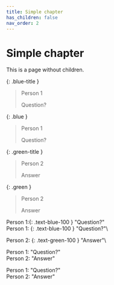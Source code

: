 ```yaml
---
title: Simple chapter
has_children: false
nav_order: 2
---
```


# Simple chapter
This is a page without children.


{: .blue-title }
> Person 1
>
> Question?

{: .blue }
> Person 1
>
> Question?

{: .green-title }
> Person 2
>
> Answer

{: .green }
> Person 2
>
> Answer

Person 1:{: .text-blue-100 } "Question?"\
 Person 1: {: .text-blue-100 } "Question?"\

 Person 2:
{: .text-green-100 } "Answer"\

Person 1: "Question?"\
Person 2: "Answer"

Person 1: "Question?"\
Person 2: "Answer"